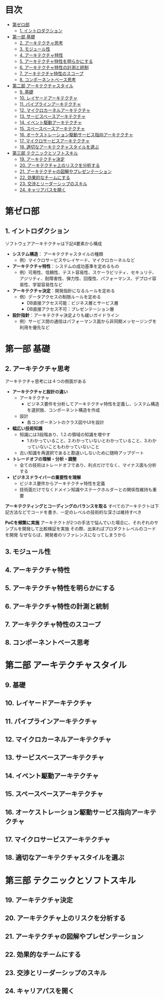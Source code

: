 <!-- omit in toc -->
# 目次

- [第ゼロ部](#第ゼロ部)
  - [1. イントロダクション](#1-イントロダクション)
- [第一部 基礎](#第一部-基礎)
  - [2. アーキテクチャ思考](#2-アーキテクチャ思考)
  - [3. モジュール性](#3-モジュール性)
  - [4. アーキテクチャ特性](#4-アーキテクチャ特性)
  - [5. アーキテクチャ特性を明らかにする](#5-アーキテクチャ特性を明らかにする)
  - [6. アーキテクチャ特性の計測と統制](#6-アーキテクチャ特性の計測と統制)
  - [7. アーキテクチャ特性のスコープ](#7-アーキテクチャ特性のスコープ)
  - [8. コンポーネントベース思考](#8-コンポーネントベース思考)
- [第二部 アーキテクチャスタイル](#第二部-アーキテクチャスタイル)
  - [9. 基礎](#9-基礎)
  - [10. レイヤードアーキテクチャ](#10-レイヤードアーキテクチャ)
  - [11. パイプラインアーキテクチャ](#11-パイプラインアーキテクチャ)
  - [12. マイクロカーネルアーキテクチャ](#12-マイクロカーネルアーキテクチャ)
  - [13. サービスベースアーキテクチャ](#13-サービスベースアーキテクチャ)
  - [14. イベント駆動アーキテクチャ](#14-イベント駆動アーキテクチャ)
  - [15. スペースベースアーキテクチャ](#15-スペースベースアーキテクチャ)
  - [16. オーケストレーション駆動サービス指向アーキテクチャ](#16-オーケストレーション駆動サービス指向アーキテクチャ)
  - [17. マイクロサービスアーキテクチャ](#17-マイクロサービスアーキテクチャ)
  - [18. 適切なアーキテクチャスタイルを選ぶ](#18-適切なアーキテクチャスタイルを選ぶ)
- [第三部 テクニックとソフトスキル](#第三部-テクニックとソフトスキル)
  - [19. アーキテクチャ決定](#19-アーキテクチャ決定)
  - [20. アーキテクチャ上のリスクを分析する](#20-アーキテクチャ上のリスクを分析する)
  - [21. アーキテクチャの図解やプレゼンテーション](#21-アーキテクチャの図解やプレゼンテーション)
  - [22. 効果的なチームにする](#22-効果的なチームにする)
  - [23. 交渉とリーダーシップのスキル](#23-交渉とリーダーシップのスキル)
  - [24. キャリアパスを開く](#24-キャリアパスを開く)

# 第ゼロ部

## 1. イントロダクション

ソフトウェアアーキテクチャは下記4要素から構成

- **システム構造**： アーキテクチャスタイルの種類
  - 例）マイクロサービスやレイヤード、マイクロカーネルなど
- **アーキテクチャ特性**：システムの成功基準を定めるもの
  - 例）可用性、信頼性、テスト容易性、スケーラビリティ、セキュリテ、アジリティ、耐障害性、弾力性、回復性、パフォーマンス、デプロイ容易性、学習容易性など
- **アーキテクチャ決定**：開発指針になるルールを定める
  - 例）データアクセスの制限ルールを定める
    - DB直接アクセス可能：ビジネス層とサービス層
    - DB直接アクセス不可：プレゼンテーション層
- **設計指針**：アーキテクチャ決定よりも緩いガイドライン
  - 例）サービス間の通信はパフォーマンス面から非同期メッセージングを利用を優先など

# 第一部 基礎

## 2. アーキテクチャ思考

アーキテクチャ思考には４つの側面がある

- **アーキテクチャと設計の違い**
  - アーキテクチャ
    - ビジネス要件を分析してアーキテクチャ特性を定義し、システム構造を選択肢、コンポーネント構造を作成
  - 設計
    - 各コンポーネントのクラス図やUIを設計
- **幅広い技術知識**
  - 知識には3段階あり、1.2.の領域の知識を増やす
    - 1.わかっていること、2.わかっていないとわかっていること、3.わかっていないこともわかっていないこと
  - 古い知識を再選択であると勘違いしないために随時アップデート
- **トレードオフの理解・分析・調整**
  - 全ての技術はトレードオフであり、利点だけでなく、マイナス面も分析する
- **ビジネスドライバーの重要性を理解**
  - ビジネス要件からアーキテクチャ特性を定義
  - 技術面だけでなくドメイン知識やステークホルダーとの関係性維持も重要

**アーキテクティングとコーディングのバランスを取る**
すべてのアーキテクトは下記方法などでコードを書き、一定のレベルの技術的な深さは維持すべき

**PoCを頻繁に実施**
アーキテクトが2つの手法で悩んでいた場合に、それぞれのサンプルを開発して比較検証を実施
その際、出来ればプロダクトレベルのコードを開発
なぜならば、開発者のリファレンスになってしまうから

## 3. モジュール性



## 4. アーキテクチャ特性
## 5. アーキテクチャ特性を明らかにする
## 6. アーキテクチャ特性の計測と統制
## 7. アーキテクチャ特性のスコープ
## 8. コンポーネントベース思考

# 第二部 アーキテクチャスタイル
## 9. 基礎
## 10. レイヤードアーキテクチャ
## 11. パイプラインアーキテクチャ
## 12. マイクロカーネルアーキテクチャ
## 13. サービスベースアーキテクチャ
## 14. イベント駆動アーキテクチャ
## 15. スペースベースアーキテクチャ
## 16. オーケストレーション駆動サービス指向アーキテクチャ
## 17. マイクロサービスアーキテクチャ
## 18. 適切なアーキテクチャスタイルを選ぶ

# 第三部 テクニックとソフトスキル
## 19. アーキテクチャ決定
## 20. アーキテクチャ上のリスクを分析する
## 21. アーキテクチャの図解やプレゼンテーション
## 22. 効果的なチームにする
## 23. 交渉とリーダーシップのスキル
## 24. キャリアパスを開く
